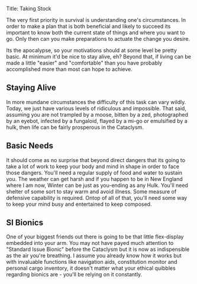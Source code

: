 Title: Taking Stock

The very first priority in survival is understanding one's circumstances. In order to make a plan that is both beneficial and likely to succeed its important to know both the current state of things and where you want to go. Only then can you make preparations to actuate the change you desire.

Its the apocalypse, so your motivations should at some level be pretty basic. At minimum it'd be nice to stay alive, eh? Beyond that, if living can be made a little "easier" and "comfortable" than you have probably accomplished more than most can hope to achieve.

Staying Alive
-------------

In more mundane circumstances the difficulty of this task can vary wildly. Today, we just have various levels of ridiculous and impossible. That said, assuming you are not trampled by a moose, bitten by a zed, photographed by an eyebot, infected by a fungaloid, flayed by a mi-go or emulsified by a hulk, then life can be fairly prosperous in the Cataclysm.

Basic Needs
-----------

It should come as no surprise that beyond direct dangers that its going to take a lot of work to keep your body and mind in shape in order to face those dangers. You'll need a regular supply of food and water to sustain you. The weather can get harsh and if you happen to be in New England where I am now, Winter can be just as you-ending as any Hulk. You'll need shelter of some sort to stay warm and avoid illness. Some measure of defensive capability is required. Ontop of all of that, you'll need some way to keep your mind busy and entertained to keep composed.


SI Bionics
----------

One of your biggest friends out there is going to be that little flex-display embedded into your arm. You may not have payed much attention to "Standard Issue Bionic" before the Cataclysm but it is now as indispensible as the air you're breathing. I assume you already know how it works but with invaluable functions like navigation aids, constitution monitor and personal cargo inventory, it doesn't matter what your ethical quibbles regarding bionics are - you'll be relying on it constantly.
